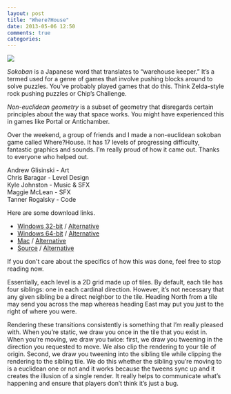 ```yaml
---
layout: post
title: "Where?House"
date: 2013-05-06 12:50
comments: true
categories:
---
```

<img src="http://i.imgur.com/PCtbyh5.png" />

<i>Sokoban</i> is a Japanese word that translates to “warehouse keeper.” It’s a termed used for a genre of games that involve pushing blocks around to solve puzzles. You’ve probably played games that do this. Think Zelda-style rock pushing puzzles or Chip’s Challenge.

<i>Non-euclidean geometry</i> is a subset of geometry that disregards certain principles about the way that space works. You might have experienced this in games like Portal or Antichamber.

Over the weekend, a group of friends and I made a non-euclidean sokoban game called Where?House. It has 17 levels of progressing difficulty, fantastic graphics and sounds. I’m really proud of how it came out. Thanks to everyone who helped out.

Andrew Glisinski - Art<br/>
Chris Baragar - Level Design<br/>
Kyle Johnston - Music & SFX<br/>
Maggie McLean - SFX<br/>
Tanner Rogalsky - Code<br/>

Here are some download links.

<ul>
  <li><a href="ftp://ssh.tannerrogalsky.com/wherehouse_win_x86.zip">Windows 32-bit</a> / <a href="https://www.box.com/s/ycqq31rsmafggzk215rt">Alternative</a></li>
  <li><a href="ftp://ssh.tannerrogalsky.com/wherehouse_win_x64.zip">Windows 64-bit</a> / <a href="https://www.box.com/s/l7n1b3033ozq9f1qxq6x">Alternative</a></li>
  <li><a href="ftp://ssh.tannerrogalsky.com/wherehouse_mac.zip">Mac</a> / <a href="https://www.box.com/s/u9t1endufx78ipzyn91o">Alternative</a></li>
  <li><a href="ftp://ssh.tannerrogalsky.com/wherehouse.love">Source</a> / <a href="https://www.box.com/s/qe1uidshifb1237pipr3">Alternative</a></li>
</ul>

If you don't care about the specifics of how this was done, feel free to stop reading now.

Essentially, each level is a 2D grid made up of tiles. By default, each tile has four siblings: one in each cardinal direction. However, it’s not necessary that any given sibling be a direct neighbor to the tile. Heading North from a tile may send you across the map whereas heading East may put you just to the right of where you were.

Rendering these transitions consistently is something that I’m really pleased with. When you’re static, we draw you once in the tile that you exist in. When you’re moving, we draw you twice: first, we draw you tweening in the direction you requested to move. We also clip the rendering to your tile of origin. Second, we draw you tweening into the sibling tile while clipping the rendering to the sibling tile. We do this whether the sibling you’re moving to is a euclidean one or not and it works because the tweens sync up and it creates the illusion of a single render. It really helps to communicate what’s happening and ensure that players don’t think it’s just a bug.
